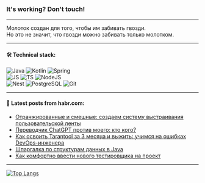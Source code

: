 ### It's working? Don't touch!

---
Молоток создан для того, чтобы им забивать гвозди. <br>
Но это не значит, что гвозди можно забивать только молотком.

---

#### 🛠️ Technical stack:

![Java](https://img.shields.io/badge/Java-informational?logo=Oracle&style=flat&logoColor=white&color=FF4500)
![Kotlin](https://img.shields.io/badge/Kotlin-informational?logo=Kotlin&style=flat&logoColor=white&color=774D97)
![Spring](https://img.shields.io/badge/SpringBoot-informational?logo=SpringBoot&style=flat&logoColor=white&color=6DB33F) <br>
![JS](https://img.shields.io/badge/JS-informational?logo=javaScript&style=flat&logoColor=black&color=F7Df1E)
![TS](https://img.shields.io/badge/TypeScript-informational?logo=typeScript&style=flat&logoColor=black&color=0667A8)
![NodeJS](https://img.shields.io/badge/NodeJS-informational?logo=node.js&style=flat&logoColor=white&color=70A760) <br>
![Nest](https://img.shields.io/badge/NestJS-informational?logo=NestJS&style=flat&logoColor=white&color=E0234E)
![PostgreSQL](https://img.shields.io/badge/PostgreSQL-informational?logo=PostgreSQL&style=flat&logoColor=white&color=DAA520)
![Git](https://img.shields.io/badge/Git-informational?logo=git&style=flat&logoColor=white&color=778899)

___

#### 💬 Latest posts from habr.com:

<!-- BLOG-POST-LIST:START -->
- [Отранжированные и смешные: создаем систему выстраивания пользовательской ленты](https://habr.com/ru/companies/ozontech/articles/751544/?utm_source=habrahabr&utm_medium=rss&utm_campaign=751544)
- [Переводчик ChatGPT против моего: кто кого?](https://habr.com/ru/articles/751664/?utm_source=habrahabr&utm_medium=rss&utm_campaign=751664)
- [Как освоить Tarantool за 3 месяца и выжить: учимся на ошибках DevOps-инженера](https://habr.com/ru/companies/cloud_ru/articles/750940/?utm_source=habrahabr&utm_medium=rss&utm_campaign=750940)
- [Шпаргалка по структурам данных в Java](https://habr.com/ru/articles/751648/?utm_source=habrahabr&utm_medium=rss&utm_campaign=751648)
- [Как комфортно ввести нового тестировщика на проект](https://habr.com/ru/articles/751636/?utm_source=habrahabr&utm_medium=rss&utm_campaign=751636)
<!-- BLOG-POST-LIST:END -->

---
[![Top Langs](https://github-readme-stats-git-master-advtsetting-gmailcom.vercel.app/api/top-langs/?username=zloylis&langs_count=10&hide_title=false&title_color=e6edf3&size_weight=0.5&count_weight=0.5&layout=compact&hide_border=true&theme=dracula)](https://github.com/zloylis)

<!-- ![GitHub stats](https://github-readme-stats-git-master-advtsetting-gmailcom.vercel.app/api?username=zloylis&show_icons=true&hide_border=true&theme=dracula&hide_title=true&include_all_commits=true&count_private=true&hide=contribs&hide_rank=true) -->
